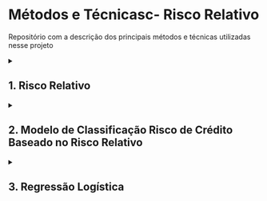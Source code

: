 # Métodos e Técnicasc- Risco Relativo
Repositório com a descrição dos principais métodos e técnicas utilizadas nesse projeto

<details>

<summary> <h2> 1. Risco Relativo </h2></summary>

Para o caso desse projeto, será analisado se, por exemplo, para uma variável como a idade, uma determinada faixa etária apresenta maior risco de inadimplência que outra, identificando se certos grupos são mais propensos a não cumprir com suas obrigações financeiras.  Esses grupos são os quartis da amostra, segmentados previamente como mostrado em **Cálculo dos quartis**: 

<details> <summary> <h4> Cálculo dos quartis </h4>  - Clique em ▶ para ver os detalhes </summary> 

****

Aqui, foi obtida a segmentação das seguintes variáveis em quartis:

**age | last_month_salary | number_dependents | total_loan | total_90_days_overdue | using lines not secured personal assets | debt_ratio**

O código utilizado para a segmentação foi o seguinte:

```sql
  SELECT *,
    NTILE(4) OVER (ORDER BY age) AS age_quartiles,
    NTILE(4) OVER (ORDER BY last_month) AS last_month_quartiles,
    NTILE(4) OVER (ORDER BY number_dependents) AS number_dependents_quartiles,
    NTILE(4) OVER (ORDER BY total_loan) AS total_loan_quartiles,
    NTILE(4) OVER (ORDER BY total_90_days_overdue) AS total_90_days_overdue_quartiles,
    NTILE(4) OVER (ORDER BY total_lines) AS total_lines_quartiles,
    NTILE(4) OVER (ORDER BY debt_ratio) AS debt_ratio_quartiles
  FROM `dados_proj3.proj3_unified_table2`
```
</details>

O cálculo do risco relativo será feito para cada quartil, conforme a fórmula:

$$𝑅𝑅_{Q_n}= \frac{\tau_{Q_n}}{\tau_{Q_x, Q_y, Q_z}}$$

Onde, 

$\tau_{Q_n}$ é a taxa de inadimplência do quartil *n*

$\tau_{Q_x, Q_y, Q_z}$ é a taxa de inadimplência dos outros quartis.

Para o cálculo de Risco Relativo no Big Query, foi utilizado o seguinte raciocínio:

$\tau_{Q_1}$ é calculado como a média da variável *default_flag* no quartil *n*. Como a variável *default_flag* tem valor 1 para inadimplentes e 0 para adimplentes, a soma dessa variável dentro do quartil 1, dividida pelo número de observações no quartil, nos dá a taxa de inadimplência para aquele grupo:

$$\tau_{Q_n}= media(\textup{default flag(Qn)})$$

e

$$\tau_{Q_x, Q_y, Q_z}= \frac{\sum (\textup{default flag}) - \Sigma (\textup{default flag (Qn)})}{N-N_{Qn}}$$

Onde,

- $\sum (\textup{default flag})$ é a soma total dos valores da variável default_flag.
- $\Sigma (\textup{default flag (Qn)}$ é a soma dos valores da variável default_flag no quartil n.
- $N$ é o número total de observações na amostra.
- $N_{Qn}$ é o número de observações no quartil *n*.

Esse cálculo nos permitirá comparar a taxa de inadimplência do quartil n com os outros quartis, ajudando a identificar se existe um grupo de cada variável com maior risco de inadimplência.

O risco relativo e a classificação dos grupos foram feitas em um mesmo código e será melhor detalhado abaixo:

```sql
-- Dividindo os dados em quartis com NTILE
WITH quartiles_table AS (
  SELECT *,
    NTILE(4) OVER (ORDER BY age) AS age_quartiles,
    NTILE(4) OVER (ORDER BY last_month) AS last_month_quartiles,
    NTILE(4) OVER (ORDER BY number_dependents) AS number_dependents_quartiles,
    NTILE(4) OVER (ORDER BY total_loan) AS total_loan_quartiles,
    NTILE(4) OVER (ORDER BY total_90_days_overdue) AS total_90_days_overdue_quartiles,
    NTILE(4) OVER (ORDER BY total_lines) AS total_lines_quartiles,
    NTILE(4) OVER (ORDER BY debt_ratio) AS debt_ratio_quartiles
  FROM `dados_proj3.proj3_unified_table2`
),

total_measurements AS (
  SELECT
    SUM(default_flag) AS sum_default,
    COUNT(*) AS total
  FROM quartiles_table
),

age_relative_risks AS (
  SELECT
    age_quartiles AS quartile,
    min(age) AS lower_age,
    max(age) AS upper_age,
    AVG(default_flag) / ((total_measurements.sum_default - SUM(default_flag)) / (total_measurements.total - COUNT(*))) AS relative_risk
  FROM quartiles_table, total_measurements
  GROUP BY age_quartiles, total_measurements.sum_default, total_measurements.total
),

last_month_relative_risks AS (
  SELECT
    last_month_quartiles AS quartile,
    min(last_month) AS lower_last_month,
    max(last_month) AS upper_last_month,
    AVG(default_flag) / ((total_measurements.sum_default - SUM(default_flag)) / (total_measurements.total - COUNT(*))) AS relative_risk
  FROM quartiles_table, total_measurements
  GROUP BY last_month_quartiles, total_measurements.sum_default, total_measurements.total
),

number_dependents_relative_risks AS (
  SELECT
    number_dependents_quartiles AS quartile,
    min(number_dependents) AS lower_number_dependents,
    max(number_dependents) AS upper_number_dependents,
    AVG(default_flag) / ((total_measurements.sum_default - SUM(default_flag)) / (total_measurements.total - COUNT(*))) AS relative_risk
  FROM quartiles_table, total_measurements
  GROUP BY number_dependents_quartiles, total_measurements.sum_default, total_measurements.total
),

total_loan_relative_risks AS (
  SELECT
    total_loan_quartiles AS quartile,
    min(total_loan) AS lower_total_loan,
    max(total_loan) AS upper_total_loan,
    AVG(default_flag) / ((total_measurements.sum_default - SUM(default_flag)) / (total_measurements.total - COUNT(*))) AS relative_risk
  FROM quartiles_table, total_measurements
  GROUP BY total_loan_quartiles, total_measurements.sum_default, total_measurements.total
),

total_90_days_overdue_relative_risks AS (
  SELECT
    total_90_days_overdue_quartiles AS quartile,
    min(total_90_days_overdue) AS lower_total_90_days_overdue,
    max(total_90_days_overdue) AS upper_total_90_days_overdue,
    AVG(default_flag) / ((total_measurements.sum_default - SUM(default_flag)) / (total_measurements.total - COUNT(*))) AS relative_risk
  FROM quartiles_table, total_measurements
  GROUP BY total_90_days_overdue_quartiles, total_measurements.sum_default, total_measurements.total
),

total_lines_relative_risks AS (
  SELECT
    total_lines_quartiles AS quartile,
    min(total_lines) AS lower_total_lines,
    max(total_lines) AS upper_total_lines,
    AVG(default_flag) / ((total_measurements.sum_default - SUM(default_flag)) / (total_measurements.total - COUNT(*))) AS relative_risk
  FROM quartiles_table, total_measurements
  GROUP BY total_lines_quartiles, total_measurements.sum_default, total_measurements.total
),

debt_ratio_relative_risks AS (
  SELECT
    debt_ratio_quartiles AS quartile,
    min(debt_ratio) AS lower_debt_ratio,
    max(debt_ratio) AS upper_debt_ratio,
    AVG(default_flag) / ((total_measurements.sum_default - SUM(default_flag)) / (total_measurements.total - COUNT(*))) AS relative_risk
  FROM quartiles_table, total_measurements
  GROUP BY debt_ratio_quartiles, total_measurements.sum_default, total_measurements.total
)

SELECT 
  a.quartile AS quartiles,
  a.relative_risk AS age_relative_risk,
  a.lower_age,
  a.upper_age,
  CASE
    WHEN a.relative_risk < 1 THEN 'Grupo que não apresenta risco'
    WHEN a.relative_risk > 1 THEN 'Grupo de Risco'
  END AS age_classification,

  b.relative_risk AS last_month_relative_risk,
  b.lower_last_month,
  b.upper_last_month,
  CASE
    WHEN b.relative_risk < 1 THEN 'Grupo que não apresenta risco'
    WHEN b.relative_risk > 1 THEN 'Grupo de Risco'
  END AS last_month_classification,

  c.relative_risk AS number_dependents_relative_risk,
  c.lower_number_dependents,
  c.upper_number_dependents,
  CASE
    WHEN c.relative_risk < 1 THEN 'Grupo que não apresenta risco'
    WHEN c.relative_risk > 1 THEN 'Grupo de Risco'
  END AS number_dependents_classification,

  d.relative_risk AS total_loan_relative_risk,
  d.lower_total_loan,
  d.upper_total_loan,
  CASE
    WHEN d.relative_risk < 1 THEN 'Grupo que não apresenta risco'
    WHEN d.relative_risk > 1 THEN 'Grupo de Risco'
  END AS total_loan_classification,
  
  e.relative_risk AS total_90_days_overdue_relative_risk,
  e.lower_total_90_days_overdue,
  e.upper_total_90_days_overdue,
  CASE
    WHEN e.relative_risk < 1 THEN 'Grupo que não apresenta risco'
    WHEN e.relative_risk > 1 THEN 'Grupo de Risco'
  END AS total_90_days_overdue_classification,

  f.relative_risk AS total_lines_relative_risk,
  f.lower_total_lines,
  f.upper_total_lines,
  CASE
    WHEN f.relative_risk < 1 THEN 'Grupo que não apresenta risco'
    WHEN f.relative_risk > 1 THEN 'Grupo de Risco'
  END AS total_lines_classification,
  
  g.relative_risk AS debt_ratio_relative_risk,
  g.lower_debt_ratio,
  g.upper_debt_ratio,
  CASE
    WHEN g.relative_risk < 1 THEN 'Grupo que não apresenta risco'
    WHEN g.relative_risk > 1 THEN 'Grupo de Risco'
  END AS debt_ratio_classification

FROM 
  age_relative_risks a
  JOIN last_month_relative_risks b ON a.quartile = b.quartile
  JOIN number_dependents_relative_risks c ON a.quartile = c.quartile
  JOIN total_loan_relative_risks d ON a.quartile = d.quartile
  JOIN total_90_days_overdue_relative_risks e ON a.quartile = e.quartile
  JOIN total_lines_relative_risks f ON a.quartile = f.quartile
  JOIN debt_ratio_relative_risks g ON a.quartile = g.quartile
ORDER BY a.quartile;

```

Embaixo, detalho as tabelas auxiliares feitas e o que elas representam:

**quartiles_table:**

Nessa tabela foi obtida a segmentação em quartis das oito variáveis (**age | last_month_salary | number_dependents | total_loan | total_90_days_overdue | using lines not secured personal assets | debt_ratio).**

**total_measurements:**

Nessa tabela, foi feita a soma da variável default_flag ( $\sum (\textup{default flag})$ ) e a contagem do total de linhas da tabela unificada (Para o cálculo de $N$ ). 

```sql
total_measurements AS (
  SELECT
    SUM(default_flag) AS sum_default,
    COUNT(*) AS total
  FROM quartiles_table
),
```

Onde,

`SUM(default_flag) AS sum_default` é $\sum (\textup{default flag})$

COUNT(*) AS total é $N$

***variável*_risks:**

Foram construídas um total de oito tabelas auxiliares, uma para cada variável para o cálculo do risco relativo de cada quartil. Ex.:

```sql
age_relative_risks AS (
  SELECT
    age_quartiles AS quartile,
    a.lower_age,
	  a.upper_age,
    AVG(default_flag) / ((total_measurements.sum_default - SUM(default_flag)) / (total_measurements.total - COUNT(*))) AS relative_risk
  FROM quartiles_table, total_measurements
  GROUP BY age_quartiles, total_measurements.sum_default, total_measurements.total
),
```

Onde,

- `AVG(default_flag)` é $\tau_{Q_n}= media(\textup{default flag(Qn)})$
- `((total_measurements.sum_default - SUM(default_flag)) / (total_measurements.total - COUNT(*)))` é $\tau_{Q_x, Q_y, Q_z}$
- `AVG(default_flag) / ((total_measurements.sum_default - SUM(default_flag)) / (total_measurements.total - COUNT(*))) AS relative_risk` é $RR$

No final, foram agrupadas todas as tabelas pelos quartiles de cada um, usando o comando JOIN e os $RR$ de cada variável foi classificado de acordo com essa tabela:

| RR | Interpretação |
| --- | --- |
| =1 | ausência de associação |
| <1 | fator de proteção |
| >1 | fator de risco |

Usando o comando CASE. Ex:

```sql
  CASE
    WHEN a.relative_risk < 1 THEN 'Sem Risco de Inadimplência'
    WHEN a.relative_risk > 1 THEN 'Risco de Inadimplência'
  END AS age_classification,
```
**Tabela com a segmentação dos grupos de acordo com cada variável:
| quartis | last_month relative_risk | last_month (min) | last_month (max) | last_month classification | number_dependents relative_risk | number_dependents (min) | number_dependents (max) | number_dependents classification | total_lines relative_risk | total_lines (min) | total_lines (max) | total_lines classification | debt_ratio relative_risk | debt_ratio (min) | debt_ratio (max) | debt_ratio classification |
| --- | --- | --- | --- | --- | --- | --- | --- | --- | --- | --- | --- | --- | --- | --- | --- | --- |
| 1 | 1,949529054 | 0 | R$3944,00 | Risco de Inadimplência | 0,658798838 | 0 | 0 | Sem Risco de Inadimplência | 0,039086483 | 0 | 0,028829832 | Sem Risco de Inadimplência | 0,746959956 | 0 | 0,181105577 | Sem Risco de Inadimplência |
| 2 | 0,961747393 | R$3947,00 | R$5400,00 | Sem Risco de Inadimplência | 0,769668123 | 0 | 0 | Sem Risco de Inadimplência | 0,004830737 | 0,028830012 | 0,144361012 | Sem Risco de Inadimplência | 0,823739618 | 0,181122062 | 0,369246406 | Sem Risco de Inadimplência |
| 3 | 0,987142489 | R$5400,00 | R$7495,00 | Sem Risco de Inadimplência | 1,101057634 | 0 | 1 | Risco de Inadimplência | 0,146706137 | 0,144373673 | 0,529282357 | Sem Risco de Inadimplência | 1,453406147 | 0,369278625 | 0,881271543 | Risco de Inadimplência |
| 4 | 0,392771434 | R$7495,00 | R$1560100,00 | Sem Risco de Inadimplência | 1,596238587 | 1 | 13 | Risco de Inadimplência | 46,1104476 | 0,52937284 | 22000 | Risco de Inadimplência | 1,047840157 | 0,881365417 | 307001 | Risco de Inadimplência |
</details>

<details> <summary> <h2>2. Modelo de Classificação Risco de Crédito Baseado no Risco Relativo </h2> </summary>

### Classificação com base nos Scores

Aqui, o objetivo é classificar os clientes como  “Mau pagador” e “Bom pagador”  de acordo com todas as variáveis disponíveis no banco de dados. Essa classificação, tem como propósito modelar meu banco de dados para que se possa avaliar futuros clientes de acordo com as diferentes variáveis do meu modelo.

Afim de obter essa classificação, as categorias “Mau pagador” e “Bom pagador” de cada uma das 7 variáveis foi convertida em variáveis Dummies:

- Mau pagador = 1
- Bom pagador = 0

Parte do código, somente com as classificações:

```sql
SELECT 
  a.user_id,
  a.default_flag,
  h.relative_risk AS age_relative_risk,
  a.age_quartiles,
  h.lower_age,
  h.upper_age,
  CASE
    WHEN h.relative_risk < 1 THEN 0 ELSE 1
  END AS age_risk_dummy,

  b.relative_risk AS last_month_relative_risk,
  a.last_month_quartiles,
  b.lower_last_month,
  b.upper_last_month,
  CASE
    WHEN b.relative_risk < 1 THEN 0 ELSE 1
  END AS last_month_risk_dummy,

  c.relative_risk AS number_dependents_relative_risk,
  a.number_dependents_quartiles,
  c.lower_number_dependents,
  c.upper_number_dependents,
  CASE
    WHEN c.relative_risk < 1 THEN 0 ELSE 1
  END AS number_dependents_risk_dummy,

  d.relative_risk AS total_loan_relative_risk,
  a.total_loan_quartiles,
  d.lower_total_loan,
  d.upper_total_loan,
  CASE
    WHEN d.relative_risk < 1 THEN 0 ELSE 1
  END AS total_loan_risk_dummy,
  
  e.relative_risk AS total_90_days_overdue_relative_risk,
  a.total_90_days_overdue_quartiles,
  e.lower_total_90_days_overdue,
  e.upper_total_90_days_overdue,
  CASE
    WHEN e.relative_risk < 1 THEN 0 ELSE 1
  END AS total_90_days_overdue_risk_dummy,

  f.relative_risk AS total_lines_relative_risk,
  a.total_lines_quartiles,
  f.lower_total_lines,
  f.upper_total_lines,
  CASE
    WHEN f.relative_risk < 1 THEN 0 ELSE 1
  END AS total_lines_risk_dummy,
  
  g.relative_risk AS debt_ratio_relative_risk,
  a.debt_ratio_quartiles,
  g.lower_debt_ratio,
  g.upper_debt_ratio,
  CASE
    WHEN g.relative_risk < 1 THEN 0 ELSE 1
  END AS debt_ratio_risk_dummy

FROM 
  quartiles_table a
  JOIN age_relative_risks h ON a.age_quartiles = h.quartile
  JOIN last_month_relative_risks b ON a.last_month_quartiles = b.quartile
  JOIN number_dependents_relative_risks c ON a.number_dependents_quartiles = c.quartile
  JOIN total_loan_relative_risks d ON a.total_loan_quartiles = d.quartile
  JOIN total_90_days_overdue_relative_risks e ON a.total_90_days_overdue_quartiles = e.quartile
  JOIN total_lines_relative_risks f ON a.total_lines_quartiles = f.quartile
  JOIN debt_ratio_relative_risks g ON a.debt_ratio_quartiles = g.quartile
),
```

Assim, foi possível somar os valores dummies, no qual o score final, chamado de risk_score, poderia ter um valor de de 0 a 7.

```sql
-- Calculando a pontuação final
final_scores AS (
  SELECT *,
    (age_risk_dummy + last_month_risk_dummy + number_dependents_risk_dummy + total_loan_risk_dummy + total_90_days_overdue_risk_dummy + total_lines_risk_dummy + debt_ratio_risk_dummy) AS risk_score
  FROM risk_classification
),
```

 Com esses valores em mãos foi estabelecido um valor de corte para a variável risk_score, no qual, acima desse valor, o cliente seria classificado como “mau pagador” e abaixo como “bom pagador”.

O valor de corte foi determinado pelo valor da taxa de inadimplência para cada um dos possíveis risk_score. A taxa de inadimplência ($\tau_i$ ) foi calculada dividindo o somatório do *default_flag* para cada risk_score pelo quantidade total de valores da variável *default_flag*. 

$$\tau_i=\frac{\sum(\text{default flag)}_i}{N}$$

Onde, 

- $N$ é o número total de observações na amostra.

Código:

```sql
-- Calcular a taxa de inadimplência para cada faixa de pontuação
risk_distribution AS (
  SELECT
    risk_score,
    --COUNT(*) AS total_users,
    --SUM(default_flag) AS total_defaults,
    SUM(default_flag) / COUNT(*) AS default_rate
  FROM final_scores
  GROUP BY risk_score
  ORDER BY risk_score
),
```

Com esse cálculo temos a taxa de inadimplência para cada grupo de risk_score. Os valores encontrados, se encontram na tabela abaixo:

| risk_score | $\tau_i $ |
| --- | --- |
| 1 | 0.00018601190476190475 |
| 2 | 0.0019365250134480904 |
| 3 | 0.00579496364977347 |
| 4 | 0.022197201222454561 |
| 5 | 0.07903780068728522 |
| 6 | 0.17396449704142011 |
| 7 | 0.255813953488 |

Baseado no valor das taxas $\tau_i$  pra 

Nesse código foi utilizado o seguinte critério de classificação:

taxa > 0.1:  “Mau pagador” 

Taxa < 0.1: “Bom pagador”

Essa classificação foi adicionada na tabela como a variável ***risk_class.***

```sql
classified_users AS (
  SELECT risk_score,
    default_rate,
    CASE
      WHEN default_rate >= 0.1 THEN 'Mau Pagador'
      ELSE 'Bom Pagador'
    END AS risk_class
  FROM risk_distribution
)

-- Visualizar a distribuição e taxa de inadimplência para cada faixa de pontuação
SELECT *
FROM final_scores final
JOIN  classified_users class ON final.risk_score = class.risk_score

```



### Validação do Modelo

Agora, para testar se essa classificação prevê bem o risco de crédito, foi utilizado a matriz de confusão no Google Colab.

A matriz de confusão é uma métrica de performance dos algoritmos de classificação. Vamos utilizá-la para testar esse modelo:

No Google Colab, exportei os dados da tabela com todas as variáveis dummy, assim como o risk_score e a variável  ***risk_class*** com a classificação do cliente como “Bons pagadores” e “Maus pagadores”

![1_ql1siLJsgfdmnabD4Jy8kg](https://github.com/annesantos1990/methods_techniques_risk_relative/assets/166059836/e76589fa-2486-4ed1-bb8d-88da4c688aa0)


Feito isso, a variável risk_class foi reclassificada em valores numéricas, onde Mau Pagador recebeu valor 1 e Bons Pagadores recebeu valor 0:

```python
from sklearn.metrics import confusion_matrix, classification_report
import seaborn as sns
import matplotlib.pyplot as plt

# Definir o ponto de corte e calcular a coluna 'predicted_default'
cut_off = 3  # Ajuste conforme necessário
df3['predicted_default'] = df3['risk_class'].apply(lambda x: 1 if x == "Mau Pagador" else 0)
```

E essa nova variável, no qual tem as informações do nosso modelo de classificação foi comparada com a variável default_flag que já é a variável com as informações dos adimplentes e inadimplentes.

Assim, podemos avaliar se o modelo de classificação construído para detectar “Bons Pagadores” e “Maus Pagadores” é um bom modelo.

Para avaliar o desempenho do modelo, foi utilizado a matriz de confusão, que fornece informações sobre a precisão das previsões em relação aos valores reais. A classificação é separada em valores positivos e negativos. Para esclarecer melhor, vejamos alguns exemplos:

- Verificar se o modelo detecta corretamente uma pessoa tem câncer:
    - Tem câncer (positivo), não tem câncer (negativo)
- Detecção de cachorro e gatos em fotografias:
    - gato (positivo), cachorro (negativo - não é um gato)

Como pode-se observar, o critério para determinar o que é positivo ou negativo varia conforme o caso. No entanto, o negativo pode ser interpretado como a negação do positivo.

Para o nosso caso, consideramos que positivo é um “bom pagador” e negativo é um “mau pagador”.

- Falsos negativos seriam bons pagadores sendo classificados como maus pagadores;
- Falsos positivo seriam maus pagadores sendo classificados como bons pagadores;

Junto com a matriz de confusão também tem outras métricas que também são avaliadas como:

- Acurácia: A proporção de todas as previsões corretas (positivas e negativas) em relação ao total de previsões;;
- Precisão: A proporção de verdadeiros positivos em relação ao total de previsões positivas. Isto mede a exatidão das previsões positivas do modelo;
- Recall: A proporção de verdadeiros positivos em relação ao total de casos realmente positivos. Isto mede a capacidade do modelo de identificar corretamente todos os casos positivos;
- F1-score: Uma medida que equilibra a precisão e o recall, calculada como a média harmônica dessas duas métricas.

Para o meu modelo de classificação, é importante que eu diminua os falsos positivos ou falsos negativos?

- Falsos positivos: Mal pagador sendo classificado como Bom pagador
- Falsos positivos: Bom pagador sendo classificado como Mau pagador

Se eu quero reduzir a probabilidade de inadimplências e perdas, temos que focar em diminuir os falsos positivos.

![1_ql1siLJsgfdmnabD4Jy8kg.jpg](https://prod-files-secure.s3.us-west-2.amazonaws.com/75dcc154-fd1d-4af5-b505-98330c057cd2/7e1c104d-a06d-45e7-a476-33fc1991848a/1_ql1siLJsgfdmnabD4Jy8kg.jpg)

- Assim, o **ppv** (**Positive Predictive Value (PPV) ou precisão)** precisa dar alto, porque teremos menos falsos positivos, aumentando a precisão positiva
- E o **recall da variável negativa** precisa  ser elevado, porque, entre todos os valores verdadeiramente negativos, precisamos que haja poucos falsos positivos (significando que o modelo previu um valor positivo quando, na verdade, é verdadeiramente negativo).

Na linguagem do nosso modelo, isso significa que:

- O ppv precisa ser alto, porque teremos menos maus Pagadores sendo classificado como bons pagadores, aumentando a precisão das previsões positiva.
- E o recall da variável negativa precisa ser alto, porque, entre todos os valores verdadeiramente de maus Pagadores, preciso que haja poucos maus pagadores sendo classificado como bons pagadores.

Em resumo, queremos que nosso modelo detecte bem os maus pagadores e nos traga poucos falsos positivos, garantindo que os bons pagadores não sejam erroneamente classificados como maus pagadores.

Código para avaliar o modelo com a matriz de confusão e as métricas supracitadas:

```python
# Variável real e predita
# Aqui default_flag é a variável real, pois ela já nos traz a informação se um cliente é inadimplente ou adimplente
# E temos o nosso modelo que é a variável "predicted_default"
y_true = df['default_flag']
y_pred = df3['predicted_default']

# Matriz de confusão para avaliar se meu modelo com a nova variável "predicted_default" é um bom modelo.
conf_matrix = confusion_matrix(y_true, y_pred)

# Relatório de classificação
class_report = classification_report(y_true, y_pred)

print("Matriz de Confusão:")
print(conf_matrix)
print("\nRelatório de Classificação:")
print(class_report)

# Visualizar a matriz de confusão
sns.heatmap(conf_matrix, annot=True, fmt='d', cmap='Blues', xticklabels=['Bom Pagador', 'Mau Pagador'], yticklabels=['Bom Pagador', 'Mau Pagador'])
plt.xlabel('Predicted')
plt.ylabel('Actual')
plt.title('Matriz de Confusão')
plt.show()
```
</details>

<details> <summary> <h2>3. Regressão Logística </h2></summary>

A modelo de regressão logística foi proposto como uma alternativa ao modelo anterior, que não alcançou métricas de desempenho satisfatórias. 

A regressão logística é um modelo de classificação onde as variáveis preditoras são contínuas e a variável resposta é binária, geralmente codificada como 0 ou 1. Este modelo é útil para prever a probabilidade de ocorrência de um evento com base nas variáveis independentes.

O código utilizado para a regressão logística e a avaliação das métricas do modelo encontra-se abaixo:

```python
# Selecionar as variáveis independentes e dependentes
X = df[['age', 'last_month', 'number_dependents', 'total_90_days_overdue', 'debt_ratio', 'total_loan']]
y = df['default_flag']
```

```python
# Convertendo y para inteiro.
y = y.astype(int)

# Certifique-se de que y só contém valores binários (0 e 1)
print(y.unique())
```

```python
# Dividir os dados em conjuntos de treinamento e teste
X_train, X_test, y_train, y_test = train_test_split(X, y, test_size=0.25, random_state=42)
```

Foram utilizadas três técnicas diferentes no modelo de Regressão Logística:

1. Class Weight
    
    O parâmetro `class_weight='balanced'` na função de regressão logística do Python foi utilizado para lidar com o problema das classes desbalanceadas na variável `default_flag`. Este parâmetro ajusta automaticamente o peso das classes inversamente proporcional às suas frequências na amostra de dados de treinamento. Em outras palavras, a função de custo é ajustada para penalizar mais os erros cometidos nas classes minoritárias e menos os erros nas classes majoritárias. Isso ajuda o modelo a considerar a importância relativa das classes minoritárias durante o treinamento, resultando em uma melhor performance na predição dessas classes.
    
2. Oversampling
    
    É uma técnica de reamostragem no qual tem com propósito equilibrar a diferença de classes aumentando o número de instâncias da classe minoritária.
    
3. Undersampling
    
    É uma técnica de reamostragem no qual tem com propósito equilibrar essa diferença diminuindo o número de instâncias da classe majoritária.
    

Para ver cada uma delas, acessar o Google Colab: https://colab.research.google.com/drive/1UTQUppbQ1UxoRsXbzcXoNZf4f_LWFN_I?usp=sharing

A que teve maior quantidade de acertos de *Maus Pagadores*, mas ainda assim com boas métricas foi a primeira. Abaixo está o código:

```python
# Inicializar e treinar o modelo de regressão logística com ajuste de pesos das classes
model = LogisticRegression(class_weight='balanced', max_iter=500)
model.fit(X_train, y_train)

# Fazer previsões
y_pred = model.predict(X_test)

# Avaliar o modelo
accuracy = accuracy_score(y_test, y_pred)
report = classification_report(y_test, y_pred)

print("Acurácia do modelo:", accuracy)
print("Relatório de classificação:\n", report)

# Calcular e exibir a matriz de confusão
conf_matrix = confusion_matrix(y_test, y_pred)

plt.figure(figsize=(8, 6))
sns.heatmap(conf_matrix, annot=True, fmt='d', cmap='Blues', xticklabels=['Previsto: Bom Pagador', 'Previsto: Mau Pagador'], yticklabels=['Real: Bom Pagador', 'Real: Mau Pagador'])
plt.xlabel('Classe Prevista')
plt.ylabel('Classe Verdadeira')
plt.title('Matriz de Confusão')
plt.show()
```

Conforme discutido na Seção 2, neste projeto a prioridade foi diminuir os falsos positivos e ter também boa quantidade de acertos de *Maus Pagadores*. Por isso, o formato de regressão logística com o ***Class Weight*** foi o escolhido, pois ele teve os fatores supracitados.




Para mais detalhes acessar o [Notebook do Google Colab](https://colab.research.google.com/drive/1UTQUppbQ1UxoRsXbzcXoNZf4f_LWFN_I?usp=sharing).

</details>
